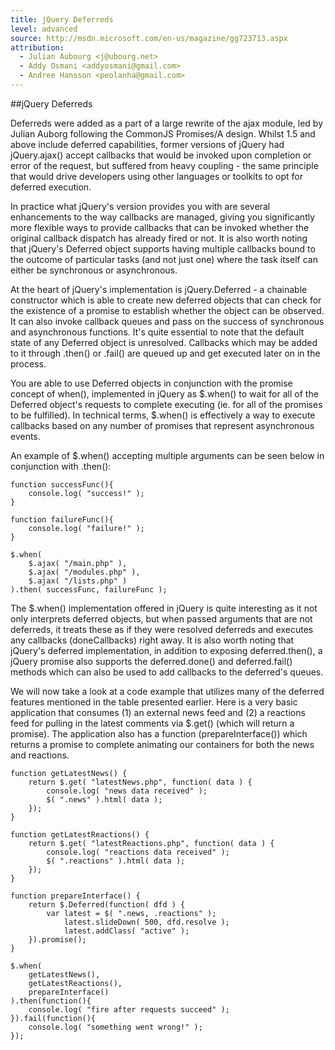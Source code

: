 ```yaml
---
title: jQuery Deferreds
level: advanced
source: http://msdn.microsoft.com/en-us/magazine/gg723713.aspx
attribution: 
  - Julian Aubourg <j@ubourg.net>
  - Addy Osmani <addyosmani@gmail.com>
  - Andree Hansson <peolanha@gmail.com>
---
```


##jQuery Deferreds

Deferreds were added as a part of a large rewrite of the ajax module,
led by Julian Auborg following the CommonJS Promises/A design. Whilst 1.5 and
above include deferred capabilities, former versions of jQuery had
jQuery.ajax() accept callbacks that would be invoked upon completion or
error of the request, but suffered from heavy coupling - the same
principle that would drive developers using other languages or toolkits
to opt for deferred execution.

In practice what jQuery's version provides you with are several
enhancements to the way callbacks are managed, giving you significantly
more flexible ways to provide callbacks that can be invoked whether the
original callback dispatch has already fired or not. It is also worth
noting that jQuery's Deferred object supports having multiple callbacks
bound to the outcome of particular tasks (and not just one) where the
task itself can either be synchronous or asynchronous.

At the heart of jQuery's implementation is jQuery.Deferred - a chainable
constructor which is able to create new deferred objects that can check
for the existence of a promise to establish whether the object can be
observed. It can also invoke callback queues and pass on the success of
synchronous and asynchronous functions. It's quite essential to note
that the default state of any Deferred object is unresolved. Callbacks 
which may be added to it through .then() or .fail() are queued up and get
executed later on in the process.

You are able to use Deferred objects in conjunction with the promise concept of
when(), implemented in jQuery as $.when() to wait for all of the Deferred
object's requests to complete executing (ie. for all of the promises to be
fulfilled). In technical terms, $.when() is effectively a way to execute
callbacks based on any number of promises that represent asynchronous events.

An example of $.when() accepting multiple arguments can be seen below in
conjunction with .then():

```
function successFunc(){
	console.log( "success!" );
}

function failureFunc(){
	console.log( "failure!" );
}

$.when(
	$.ajax( "/main.php" ),
	$.ajax( "/modules.php" ),
	$.ajax( "/lists.php" )
).then( successFunc, failureFunc );
```

The $.when() implementation offered in jQuery is quite interesting as it not
only interprets deferred objects, but when passed arguments that are not
deferreds, it treats these as if they were resolved deferreds and executes any
callbacks (doneCallbacks) right away. It is also worth noting that jQuery's
deferred implementation, in addition to exposing deferred.then(), a jQuery
promise also supports the deferred.done() and deferred.fail() methods which can
also be used to add callbacks to the deferred's queues.

We will now take a look at a code example that utilizes many of the deferred
features mentioned in the table presented earlier. Here is a very basic
application that consumes (1) an external news feed and (2) a reactions feed
for pulling in the latest comments via $.get() (which will return a promise).
The application also has a function (prepareInterface()) which returns a
promise to complete animating our containers for both the news and
reactions.


```
function getLatestNews() {
	return $.get( "latestNews.php", function( data ) {
		console.log( "news data received" );
		$( ".news" ).html( data );
	});
}

function getLatestReactions() {
	return $.get( "latestReactions.php", function( data ) {
		console.log( "reactions data received" );
		$( ".reactions" ).html( data );
	});
}

function prepareInterface() {
	return $.Deferred(function( dfd ) {
		var latest = $( ".news, .reactions" );
			latest.slideDown( 500, dfd.resolve );
			latest.addClass( "active" );
	}).promise();
}

$.when(
	getLatestNews(),
	getLatestReactions(),
	prepareInterface()
).then(function(){
	console.log( "fire after requests succeed" );
}).fail(function(){
	console.log( "something went wrong!" );
});
```
